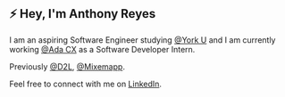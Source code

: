 <h2>⚡ Hey, I'm Anthony Reyes</h2>

  I am an aspiring Software Engineer studying [@York U](https://www.yorku.ca/) and I am currently working [@Ada CX](https://www.ada.cx/) as a Software Developer Intern.
  
  Previously [@D2L](https://www.d2l.com/), [@Mixemapp](https://mixemapp.com/).

  Feel free to connect with me on [LinkedIn](https://www.linkedin.com/in/anthonyreyesf/).
<!--
**anthonyreyesf/anthonyreyesf** is a ✨ _special_ ✨ repository because its `README.md` (this file) appears on your GitHub profile.

Here are some ideas to get you started:

- 🔭 I’m currently working on ...
- 🌱 I’m currently learning ...
- 👯 I’m looking to collaborate on ...
- 🤔 I’m looking for help with ...
- 💬 Ask me about ...
- 📫 How to reach me: ...
- 😄 Pronouns: ...
- ⚡ Fun fact: ...
-->
